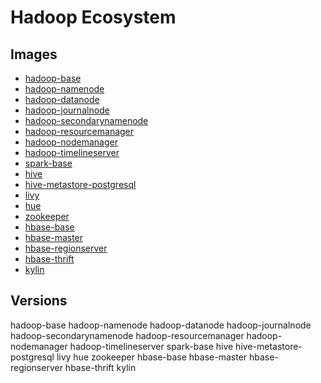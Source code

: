 
# Hadoop Ecosystem

## Images

* [hadoop-base](hadoop-base)
* [hadoop-namenode](hadoop-namenode)
* [hadoop-datanode](hadoop-datanode)
* [hadoop-journalnode](hadoop-journalnode)
* [hadoop-secondarynamenode](hadoop-secondarynamenode)
* [hadoop-resourcemanager](hadoop-resourcemanager)
* [hadoop-nodemanager](hadoop-nodemanager)
* [hadoop-timelineserver](hadoop-timelineserver)
* [spark-base](spark-base)
* [hive](hive)
* [hive-metastore-postgresql](hive-metastore-postgresql)
* [livy](livy)
* [hue](hue)
* [zookeeper](zookeeper)
* [hbase-base](hbase-base)
* [hbase-master](hbase-master)
* [hbase-regionserver](hbase-regionserver)
* [hbase-thrift](hbase-thrift)
* [kylin](kylin)

## Versions

hadoop-base
hadoop-namenode
hadoop-datanode
hadoop-journalnode
hadoop-secondarynamenode
hadoop-resourcemanager
hadoop-nodemanager
hadoop-timelineserver
spark-base
hive
hive-metastore-postgresql
livy
hue
zookeeper
hbase-base
hbase-master
hbase-regionserver
hbase-thrift
kylin
